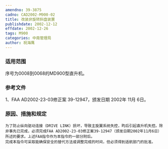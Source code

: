 ```yaml
---
amendno: 39-3875
cadno: CAD2002-M900-02
title: 改装非旋转斜盘装置
publishdate: 2002-12-12
effdate: 2002-12-26
tags: M900
categories: 中南管理局
author: 祝海鹰
---
```


### 适用范围 
序号为0008到0068的MD900型直升机。

<!--more-->
### 参考文件
1、FAA AD2002-23-03修正案 39-12947，颁发日期 2002年 11月 6日。

### 原因、措施和规定 
    为了防止纵向驱动连接（DRIVE LINK）损坏，导致主旋翼系统失控，昀后引起直升机失控。除非事先已完成，必须完成FAA AD2002-23-03修正案39-12947（颁发日期2002年11月6日）所述的要求。上述FAA指令作为本指令的一部分附后。 
    完成本指令可采取能确保安全的替代方法或调整完成的时间，但必须得到适航部门的批准。
